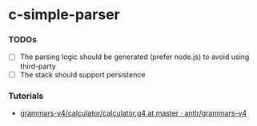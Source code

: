 c-simple-parser
===============
### TODOs
- [ ] The parsing logic should be generated (prefer node.js) to avoid using third-party
- [ ] The stack should support persistence

### Tutorials
- [grammars-v4/calculator/calculator.g4 at master · antlr/grammars-v4](https://github.com/antlr/grammars-v4/blob/master/calculator/calculator.g4)
